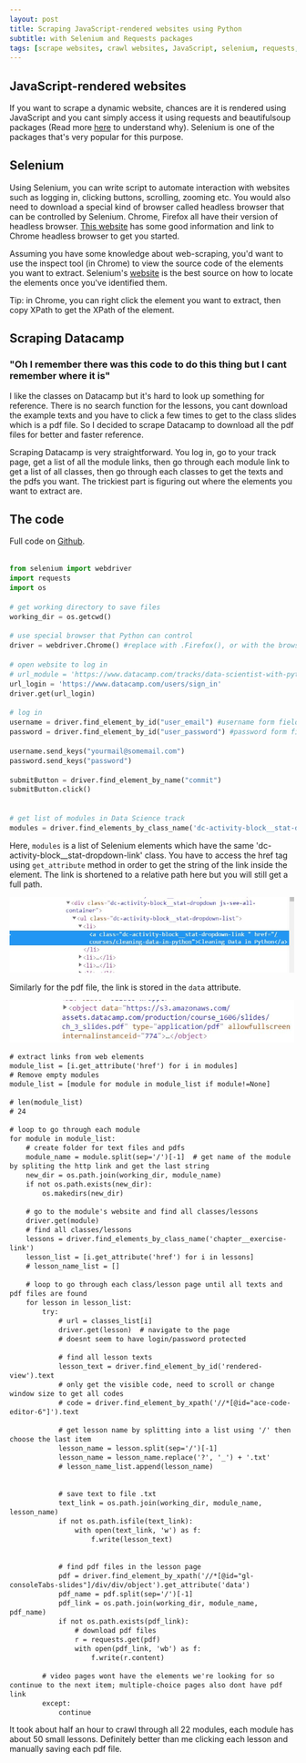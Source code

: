 ```yaml
---
layout: post
title: Scraping JavaScript-rendered websites using Python
subtitle: with Selenium and Requests packages
tags: [scrape websites, crawl websites, JavaScript, selenium, requests, PDF, html, beautifulsoup, urllib, datacamp, dynamic, python]
---
```


## JavaScript-rendered websites
If you want to scrape a dynamic website, chances are it is rendered using JavaScript and you cant simply access it using requests and beautifulsoup packages (Read more [here](http://stanford.edu/~mgorkove/cgi-bin/rpython_tutorials/Scraping_a_Webpage_Rendered_by_Javascript_Using_Python.php) to understand why). Selenium is one of the packages that's very popular for this purpose.

## Selenium
Using Selenium, you can write script to automate interaction with websites such as logging in, clicking buttons, scrolling, zooming etc. You would also need to download a special kind of browser called headless browser that can be controlled by Selenium. Chrome, Firefox all have their version of headless browser. [This website](http://stanford.edu/~mgorkove/cgi-bin/rpython_tutorials/Scraping_a_Webpage_Rendered_by_Javascript_Using_Python.php) has some good information and link to Chrome headless browser to get you started.

Assuming you have some knowledge about web-scraping, you'd want to use the inspect tool (in Chrome) to view the source code of the elements you want to extract. Selenium's [website](http://selenium-python.readthedocs.io/locating-elements.html) is the best source on how to locate the elements once you've identified them.

Tip: in Chrome, you can right click the element you want to extract, then copy XPath to get the XPath of the element. 

## Scraping Datacamp
### "Oh I remember there was this code to do this thing but I cant remember where it is"
I like the classes on Datacamp but it's hard to look up something for reference. There is no search function for the lessons, you cant download the example texts and you have to click a few times to get to the class slides which is a pdf file. So I decided to scrape Datacamp to download all the pdf files for better and faster reference.

Scraping Datacamp is very straightforward. You log in, go to your track page, get a list of all the module links, then go through each module link to get a list of all classes, then go through each classes to get the texts and the pdfs you want. The trickiest part is figuring out where the elements you want to extract are.

## The code

Full code on [Github](https://github.com/nataliele/codes/blob/master/scrape_datacamp.py).

```python

from selenium import webdriver
import requests
import os

# get working directory to save files
working_dir = os.getcwd()

# use special browser that Python can control
driver = webdriver.Chrome() #replace with .Firefox(), or with the browser of your choice

# open website to log in
# url_module = 'https://www.datacamp.com/tracks/data-scientist-with-python'
url_login = 'https://www.datacamp.com/users/sign_in'
driver.get(url_login)

# log in
username = driver.find_element_by_id("user_email") #username form field
password = driver.find_element_by_id("user_password") #password form field

username.send_keys("yourmail@somemail.com")
password.send_keys("password")

submitButton = driver.find_element_by_name("commit")
submitButton.click()


# get list of modules in Data Science track
modules = driver.find_elements_by_class_name('dc-activity-block__stat-dropdown-link')
```

Here, `modules` is a list of Selenium elements which have the same 'dc-activity-block__stat-dropdown-link' class. You have to access the href tag using `get_attribute` method in order to get the string of the link inside the element. The link is shortened to a relative path here but you will still get a full path.

<img src="/img/href.JPG" width="500">

Similarly for the pdf file, the link is stored in the `data` attribute.

<img src="/img/pdf.JPG" width="500">

```
# extract links from web elements
module_list = [i.get_attribute('href') for i in modules]
# Remove empty modules
module_list = [module for module in module_list if module!=None]

# len(module_list)
# 24

# loop to go through each module
for module in module_list:
    # create folder for text files and pdfs
    module_name = module.split(sep='/')[-1]  # get name of the module by spliting the http link and get the last string
    new_dir = os.path.join(working_dir, module_name)
    if not os.path.exists(new_dir):
        os.makedirs(new_dir)

    # go to the module's website and find all classes/lessons
    driver.get(module)
    # find all classes/lessons
    lessons = driver.find_elements_by_class_name('chapter__exercise-link')
    lesson_list = [i.get_attribute('href') for i in lessons]
    # lesson_name_list = []

    # loop to go through each class/lesson page until all texts and pdf files are found
    for lesson in lesson_list:
        try:
            # url = classes_list[i]
            driver.get(lesson)  # navigate to the page
            # doesnt seem to have login/password protected

            # find all lesson texts
            lesson_text = driver.find_element_by_id('rendered-view').text
            # only get the visible code, need to scroll or change window size to get all codes
            # code = driver.find_element_by_xpath('//*[@id="ace-code-editor-6"]').text

            # get lesson name by splitting into a list using '/' then choose the last item
            lesson_name = lesson.split(sep='/')[-1]
            lesson_name = lesson_name.replace('?', '_') + '.txt'
            # lesson_name_list.append(lesson_name)


            # save text to file .txt
            text_link = os.path.join(working_dir, module_name, lesson_name)
            if not os.path.isfile(text_link):
                with open(text_link, 'w') as f:
                    f.write(lesson_text)


            # find pdf files in the lesson page
            pdf = driver.find_element_by_xpath('//*[@id="gl-consoleTabs-slides"]/div/div/object').get_attribute('data')
            pdf_name = pdf.split(sep='/')[-1]
            pdf_link = os.path.join(working_dir, module_name, pdf_name)
            if not os.path.exists(pdf_link):
                # download pdf files
                r = requests.get(pdf)
                with open(pdf_link, 'wb') as f:
                    f.write(r.content)

        # video pages wont have the elements we're looking for so continue to the next item; multiple-choice pages also dont have pdf link
        except:
            continue
```

It took about half an hour to crawl through all 22 modules, each module has about 50 small lessons. Definitely better than me clicking each lesson and manually saving each pdf file.

